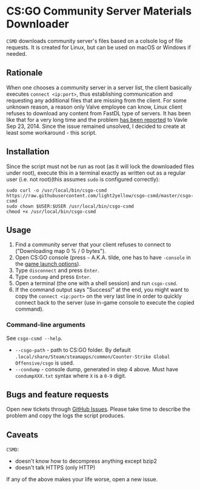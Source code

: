 # CS:GO Community Server Materials Downloader

`CSMD` downloads community server's files based on a colsole log of file requests. It is created for Linux, but can be used on macOS or Windows if needed.

## Rationale

When one chooses a community server in a server list, the client basically executes `connect <ip:port>`, thus establishing communication and requesting any additional files that are missing from the client. For some unknown reason, a reason only Valve employee can know, Linux client refuses to download any content from FastDL type of servers. It has been like that for a very long time and the problem [has been reported](https://github.com/ValveSoftware/csgo-osx-linux/issues/11) to Vavle Sep 23, 2014. Since the issue remained unsolved, I decided to create at least some workaround - this script.

## Installation

Since the script must not be run as root (as it will lock the downloaded files under root), execute this in a terminal exactly as written out as a regular user (i.e. not root)(this assumes `sudo` is configured correctly):

```
sudo curl -o /usr/local/bin/csgo-csmd https://raw.githubusercontent.com/light2yellow/csgo-csmd/master/csgo-csmd
sudo chown $USER:$USER /usr/local/bin/csgo-csmd
chmod +x /usr/local/bin/csgo-csmd
```

## Usage

1. Find a community server that your client refuses to connect to ("Downloading map <mapname> 0 % / 0 bytes").
2. Open CS:GO console (press `~` A.K.A. tilde, one has to have `-console` in the [game launch options](https://steamcommunity.com/sharedfiles/filedetails/?id=379782151)).
3. Type `disconnect` and press `Enter`.
4. Type `condump` and press `Enter`.
5. Open a terminal (the one with a shell session) and run `csgo-csmd`.
6. If the command output says "Success!" at the end, you might want to copy the `connect <ip:port>` on the very last line in order to quickly connect back to the server (use in-game console to execute the copied command).

### Command-line arguments

See `csgo-csmd --help`.

* `--csgo-path` - path to CS:GO folder. By default `.local/share/Steam/steamapps/common/Counter-Strike Global Offensive/csgo` is used.
* `--condump` - console dump, generated in step 4 above. Must have `condumpXXX.txt` syntax where `X` is a `0-9` digit.

## Bugs and feature requests

Open new tickets through [GitHub Issues](https://github.com/light2yellow/csgo-csmd/issues). Please take time to describe the problem and copy the logs the script produces.

## Caveats

`CSMD`:
  * doesn't know how to decompress anything except bzip2
  * doesn't talk HTTPS (only HTTP)

If any of the above makes your life worse, open a new issue.
